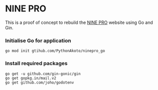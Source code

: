 # NINE PRO

This is a proof of concept to rebuild the [NINE PRO](https://ninepro.webflow.io/) website using Go and Gin.

### Initialise Go for application
```
go mod init gtihub.com/PythonAkoto/ninepro_go
```

### Install required packages
```
go get -u github.com/gin-gonic/gin
go get gopkg.in/mail.v2
go get github.com/joho/godotenv
```